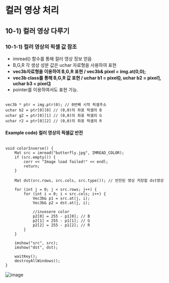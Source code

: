 컬러 영상 처리
=================
## 10-1) 컬러 영상 다루기
### 10-1-1) 컬러 영상의 픽셀 값 참조
* imread() 함수를 통해 컬러 영상 정보 얻음
* B,G,R 각 생상 성분 값은 uchar 자료형을 사용하여 표현
* **vec3b자료형을 이용하여 B,G,R 표현 / vec3b& pixel = img.at<vec3b>(0,0);**
* **vec3b class를 통해 B,G,R 값 표현 / uchar b1 = pixel[0](B), uchar b2 = pixel[1](G), uchar b3 = pixel[3](R)**
* pointer를 이용하여서도 표현 가능. 
<pre><code>
vec3b * ptr = img.ptr<vec3b>(0); // 0번째 시작 픽셀주소
uchar b2 = ptr[0][0] // (0,0)의 좌표 픽셀의 B
uchar g2 = ptr[0][1] // (0,0)의 좌표 픽셀의 G
uchar r2 = ptr[0][2] // (0,0)의 좌표 픽셀의 R 
</code></pre>
#### Example code) 컬러 영상의 픽셀값 반전
<pre><code>
void colorInverse() {
	Mat src = imread("butterfly.jpg", IMREAD_COLOR);
	if (src.empty()) {
		cerr << "Image load failed!" << endl;
		return;
	}

	Mat dst(src.rows, src.cols, src.type()); // 반전된 영상 저장할 dst영상

	for (int j = 0; j < src.rows; j++) {
		for (int i = 0; i < src.cols; i++) {
			Vec3b& p1 = src.at<Vec3b>(j, i);
			Vec3b& p2 = dst.at<Vec3b>(j, i);

			//invesere color
			p2[0] = 255 - p1[0]; // B
			p2[1] = 255 - p1[1]; // G
			p2[2] = 255 - p1[2]; // R
		}
	}

	imshow("src", src);
	imshow("dst", dst);

	waitKey();
	destroyAllWindows();
}</code></pre>
![image](https://user-images.githubusercontent.com/50229148/108613589-cfe6d680-7436-11eb-85d3-92e542d803b5.png)
